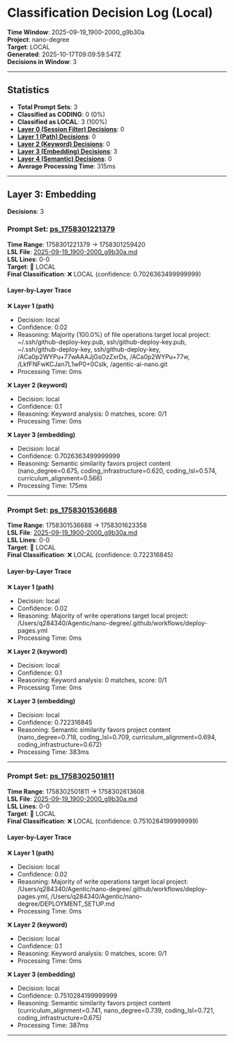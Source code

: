 # Classification Decision Log (Local)

**Time Window**: 2025-09-19_1900-2000_g9b30a<br>
**Project**: nano-degree<br>
**Target**: LOCAL<br>
**Generated**: 2025-10-17T09:09:59.547Z<br>
**Decisions in Window**: 3

---

## Statistics

- **Total Prompt Sets**: 3
- **Classified as CODING**: 0 (0%)
- **Classified as LOCAL**: 3 (100%)
- **[Layer 0 (Session Filter) Decisions](#layer-0-session-filter)**: 0
- **[Layer 1 (Path) Decisions](#layer-1-path)**: 0
- **[Layer 2 (Keyword) Decisions](#layer-2-keyword)**: 0
- **[Layer 3 (Embedding) Decisions](#layer-3-embedding)**: 3
- **[Layer 4 (Semantic) Decisions](#layer-4-semantic)**: 0
- **Average Processing Time**: 315ms

---

## Layer 3: Embedding

**Decisions**: 3

### Prompt Set: [ps_1758301221379](../../history/2025-09-19_1900-2000_g9b30a.md#ps_1758301221379)

**Time Range**: 1758301221379 → 1758301259420<br>
**LSL File**: [2025-09-19_1900-2000_g9b30a.md](../../history/2025-09-19_1900-2000_g9b30a.md#ps_1758301221379)<br>
**LSL Lines**: 0-0<br>
**Target**: 📍 LOCAL<br>
**Final Classification**: ❌ LOCAL (confidence: 0.7026363499999999)

#### Layer-by-Layer Trace

❌ **Layer 1 (path)**
- Decision: local
- Confidence: 0.02
- Reasoning: Majority (100.0%) of file operations target local project: ~/.ssh/github-deploy-key.pub, ssh/github-deploy-key.pub, ~/.ssh/github-deploy-key, ssh/github-deploy-key, /ACa0p2WYPu+77wAAAJjGsOzZxrDs, /ACa0p2WYPu+77w, /LkfFNFwKCJan7L1wP0+0Cslk, /agentic-ai-nano.git
- Processing Time: 0ms

❌ **Layer 2 (keyword)**
- Decision: local
- Confidence: 0.1
- Reasoning: Keyword analysis: 0 matches, score: 0/1
- Processing Time: 0ms

❌ **Layer 3 (embedding)**
- Decision: local
- Confidence: 0.7026363499999999
- Reasoning: Semantic similarity favors project content (nano_degree=0.675, coding_infrastructure=0.620, coding_lsl=0.574, curriculum_alignment=0.566)
- Processing Time: 175ms

---

### Prompt Set: [ps_1758301536688](../../history/2025-09-19_1900-2000_g9b30a.md#ps_1758301536688)

**Time Range**: 1758301536688 → 1758301623358<br>
**LSL File**: [2025-09-19_1900-2000_g9b30a.md](../../history/2025-09-19_1900-2000_g9b30a.md#ps_1758301536688)<br>
**LSL Lines**: 0-0<br>
**Target**: 📍 LOCAL<br>
**Final Classification**: ❌ LOCAL (confidence: 0.722316845)

#### Layer-by-Layer Trace

❌ **Layer 1 (path)**
- Decision: local
- Confidence: 0.02
- Reasoning: Majority of write operations target local project: /Users/q284340/Agentic/nano-degree/.github/workflows/deploy-pages.yml
- Processing Time: 0ms

❌ **Layer 2 (keyword)**
- Decision: local
- Confidence: 0.1
- Reasoning: Keyword analysis: 0 matches, score: 0/1
- Processing Time: 0ms

❌ **Layer 3 (embedding)**
- Decision: local
- Confidence: 0.722316845
- Reasoning: Semantic similarity favors project content (nano_degree=0.718, coding_lsl=0.709, curriculum_alignment=0.694, coding_infrastructure=0.672)
- Processing Time: 383ms

---

### Prompt Set: [ps_1758302501811](../../history/2025-09-19_1900-2000_g9b30a.md#ps_1758302501811)

**Time Range**: 1758302501811 → 1758302613608<br>
**LSL File**: [2025-09-19_1900-2000_g9b30a.md](../../history/2025-09-19_1900-2000_g9b30a.md#ps_1758302501811)<br>
**LSL Lines**: 0-0<br>
**Target**: 📍 LOCAL<br>
**Final Classification**: ❌ LOCAL (confidence: 0.7510284199999999)

#### Layer-by-Layer Trace

❌ **Layer 1 (path)**
- Decision: local
- Confidence: 0.02
- Reasoning: Majority of write operations target local project: /Users/q284340/Agentic/nano-degree/.github/workflows/deploy-pages.yml, /Users/q284340/Agentic/nano-degree/DEPLOYMENT_SETUP.md
- Processing Time: 0ms

❌ **Layer 2 (keyword)**
- Decision: local
- Confidence: 0.1
- Reasoning: Keyword analysis: 0 matches, score: 0/1
- Processing Time: 0ms

❌ **Layer 3 (embedding)**
- Decision: local
- Confidence: 0.7510284199999999
- Reasoning: Semantic similarity favors project content (curriculum_alignment=0.741, nano_degree=0.739, coding_lsl=0.721, coding_infrastructure=0.675)
- Processing Time: 387ms

---

